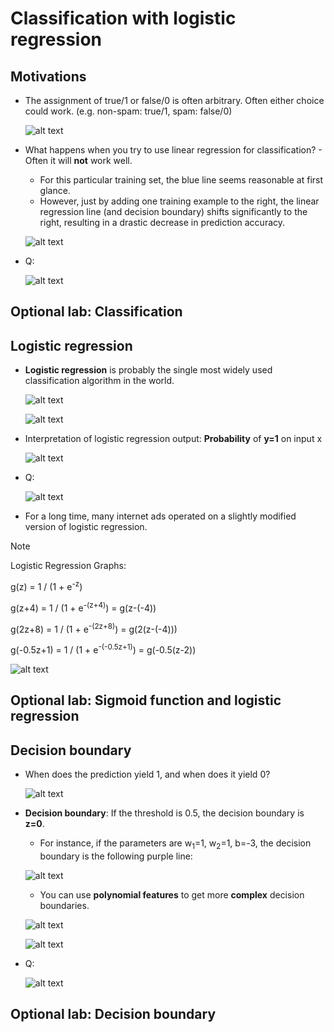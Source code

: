 # Classification with logistic regression

## Motivations

- The assignment of true/1 or false/0 is often arbitrary. Often either choice could work. (e.g. non-spam: true/1, spam: false/0)

  ![alt text](resources/notes/01.png)

- What happens when you try to use linear regression for classification? - Often it will **not** work well.

  - For this particular training set, the blue line seems reasonable at first glance.
  - However, just by adding one training example to the right, the linear regression line (and decision boundary) shifts significantly to the right, resulting in a drastic decrease in prediction accuracy.

  ![alt text](resources/notes/02.png)

- Q:

  ![alt text](resources/questions/01.png)

## Optional lab: Classification

## Logistic regression

- **Logistic regression** is probably the single most widely used classification algorithm in the world.

  ![alt text](resources/notes/03.png)

  ![alt text](resources/notes/04.png)

- Interpretation of logistic regression output: **Probability** of **y=1** on input x

  ![alt text](resources/notes/05.png)

- Q:

  ![alt text](resources/questions/02.png)

- For a long time, many internet ads operated on a slightly modified version of logistic regression.

> [!NOTE]
>
> Logistic Regression Graphs:
>
> g(z) = 1 / (1 + e<sup>-z</sup>)
>
> g(z+4) = 1 / (1 + e<sup>-(z+4)</sup>) = g(z-(-4))
>
> g(2z+8) = 1 / (1 + e<sup>-(2z+8)</sup>) = g(2(z-(-4)))
>
> g(-0.5z+1) = 1 / (1 + e<sup>-(-0.5z+1)</sup>) = g(-0.5(z-2))
>
> ![alt text](resources/notes/10.png)

## Optional lab: Sigmoid function and logistic regression

## Decision boundary

- When does the prediction yield 1, and when does it yield 0?

  ![alt text](resources/notes/06.png)

- **Decision boundary**: If the threshold is 0.5, the decision boundary is **z=0**.

  - For instance, if the parameters are w<sub>1</sub>=1, w<sub>2</sub>=1, b=-3, the decision boundary is the following purple line:

  ![alt text](resources/notes/07.png)

  - You can use **polynomial features** to get more **complex** decision boundaries.

  ![alt text](resources/notes/08.png)

  ![alt text](resources/notes/09.png)

- Q:

  ![alt text](resources/questions/03.png)

## Optional lab: Decision boundary
